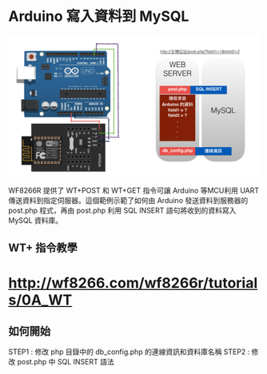 Arduino 寫入資料到 MySQL
=======

![](ArduinoToMysql.png)

WF8266R 提供了 WT+POST 和 WT+GET 指令可讓 Arduino 等MCU利用 UART 傳送資料到指定伺服器。這個範例示範了如何由 Arduino 發送資料到服務器的 post.php 程式，再由 post.php 利用 SQL INSERT 語句將收到的資料寫入 MySQL 資料庫。

## WT+ 指令教學
http://wf8266.com/wf8266r/tutorials/0A_WT
=======
## 如何開始
STEP1 : 修改 php 目錄中的 db_config.php 的連線資訊和資料庫名稱
STEP2 : 修改 post.php 中 SQL INSERT 語法

